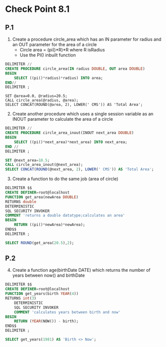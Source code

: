 # Check Point 8.1

## P.1

1. Create a procedure circle_area which has an IN parameter for radius and an OUT parameter for the area of a circle
   - Circle area = (pi()*R)*R where R isRadius
   - Use the PI() inbuilt function
```sql
DELIMITER //
CREATE PROCEDURE circle_area(IN radius DOUBLE, OUT area DOUBLE)
BEGIN
    SELECT ((pi()*radius)*radius) INTO area;
END//
DELIMITER ;
```

```
SET @area=0.0, @radius=20.5;
CALL circle_area(@radius, @area);
SELECT CONCAT(ROUND(@area, 2), LOWER(' CMS')) AS 'Total Area';
```

2. Create another procedure which uses a single session variable as an INOUT parameter to calculate the area of a circle

```sql
DELIMITER //
CREATE PROCEDURE circle_area_inout(INOUT next_area DOUBLE)
BEGIN
    SELECT ((pi()*next_area)*next_area) INTO next_area;
END //
DELIMITER ;
```
```sql
SET @next_area=10.5;
CALL circle_area_inout(@next_area);
SELECT CONCAT(ROUND(@next_area, 2), LOWER(' CMS')) AS 'Total Area';
```

3. Create a function to do the same job (area of circle)
```sql
DELIMITER $$
CREATE DEFINER=root@localhost 
FUNCTION get_area(newArea DOUBLE) 
RETURNS double
DETERMINISTIC
SQL SECURITY INVOKER
COMMENT 'returns a double datatype;calculates an area'
BEGIN
    RETURN ((pi()*newArea)*newArea);
END$$
DELIMITER ;
```
```sql
SELECT ROUND(get_area(20.5),2);
```

## P.2

4. Create a function age(birthDate DATE) which returns the number of years between now() and birthDate
```sql
DELIMITER $$
CREATE DEFINER=root@localhost 
FUNCTION get_years(birth YEAR(4)) 
RETURNS int(3)
    DETERMINISTIC
    SQL SECURITY INVOKER
    COMMENT 'calculates years between birth and now'
BEGIN
    RETURN (YEAR(NOW()) - birth);
END$$
DELIMITER ;
```
```sql
SELECT get_years(1981) AS 'Birth <> Now';
```